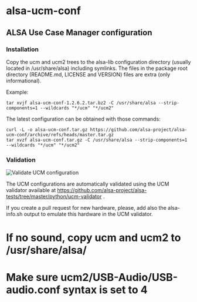 # alsa-ucm-conf
## ALSA Use Case Manager configuration

### Installation

Copy the ucm and ucm2 trees to the alsa-lib configuration directory
(usually located in /usr/share/alsa) including symlinks. The files
in the package root directory (README.md, LICENSE and VERSION)
files are extra (only informational).

Example:

```
tar xvjf alsa-ucm-conf-1.2.6.2.tar.bz2 -C /usr/share/alsa --strip-components=1 --wildcards "*/ucm" "*/ucm2"
```

The latest configuration can be obtained with those commands:

```
curl -L -o alsa-ucm-conf.tar.gz https://github.com/alsa-project/alsa-ucm-conf/archive/refs/heads/master.tar.gz
tar xvzf alsa-ucm-conf.tar.gz -C /usr/share/alsa --strip-components=1 --wildcards "*/ucm" "*/ucm2"
```

### Validation

![Validate UCM configuration](https://github.com/alsa-project/alsa-ucm-conf/workflows/Validate%20UCM%20configuration/badge.svg?branch=master)

The UCM configurations are automatically validated using the UCM validator
available at https://github.com/alsa-project/alsa-tests/tree/master/python/ucm-validator .

If you create a pull request for new hardware, please, add also the
alsa-info.sh output to emulate this hardware in the UCM validator.


# If no sound, copy ucm and ucm2 to /usr/share/alsa/
# Make sure ucm2/USB-Audio/USB-audio.conf syntax is set to 4
